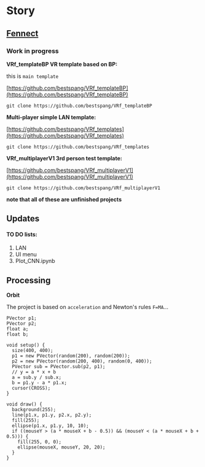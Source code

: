 # Story
## [Fennect](https://www.fennect.com/)

### Work in progress

**VRf_templateBP VR template based on BP:**

this is `main template`

[https://github.com/bestspang/VRf_templateBP](https://github.com/bestspang/VRf_templateBP)
```
git clone https://github.com/bestspang/VRf_templateBP
```
**Multi-player simple LAN template:**

[https://github.com/bestspang/VRf_templates](https://github.com/bestspang/VRf_templates)
```
git clone https://github.com/bestspang/VRf_templates
```
**VRf_multiplayerV1 3rd person test template:**

[https://github.com/bestspang/VRf_multiplayerV1](https://github.com/bestspang/VRf_multiplayerV1)
```
git clone https://github.com/bestspang/VRf_multiplayerV1
```
__note that all of these are unfinished projects__

## Updates

#### TO DO lists:
1. LAN
2. UI menu
3. Plot_CNN.ipynb

## Processing

**Orbit**

The project is based on `acceleration` and Newton's rules `F=MA`...
```
PVector p1;
PVector p2;
float a;
float b;

void setup() {
  size(400, 400);
  p1 = new PVector(random(200), random(200));
  p2 = new PVector(random(200, 400), random(0, 400));
  PVector sub = PVector.sub(p2, p1);
  // y = a * x + b
  a = sub.y / sub.x;
  b = p1.y - a * p1.x;
  cursor(CROSS);
}

void draw() {
  background(255);
  line(p1.x, p1.y, p2.x, p2.y);
  fill(255);
  ellipse(p1.x, p1.y, 10, 10);
  if ((mouseY > (a * mouseX + b - 0.5)) && (mouseY < (a * mouseX + b + 0.5))) {
    fill(255, 0, 0);
    ellipse(mouseX, mouseY, 20, 20);
  }
}
```
